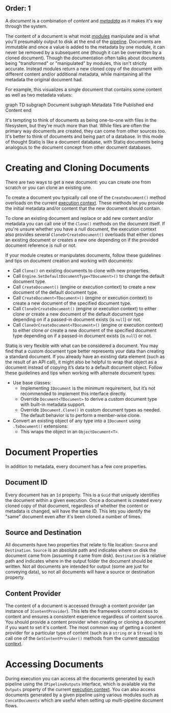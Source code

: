 Order: 1
---
A *document* is a combination of *content* and *[metadata](xref:metadata)* as it makes it's way through the system.

The content of a document is what most [modules](xref:modules) manipulate and is what you'll presumably output to disk at the end of the [pipeline](xref:pipelines). Documents are immutable and once a value is added to the metadata by one module, it can never be removed by a subsequent one (though it can be overwritten by a cloned document). Though the documentation often talks about documents being "transformed" or "manipulated" by modules, this isn't strictly accurate. Instead modules return a new cloned copy of the document with different content and/or additional metadata, while maintaining all the metadata the original document had.

For example, this visualizes a single document that contains some content as well as two metadata values:

<div class="mermaid">
    graph TD
        subgraph Document
            subgraph Metadata
                Title
                Published
            end
            Content
        end
</div>

It's tempting to think of documents as being one-to-one with files in the filesystem, but they're much more than that. While files are often the primary way documents are created, they can come from other sources too. It's better to think of documents and being part of a database. In this mode of thought Statiq is like a document database, with Statiq documents being analogous to the document concept from other document databases.

# Creating and Cloning Documents

There are two ways to get a new document: you can create one from scratch or you can clone an existing one.

To create a document you typically call one of the `CreateDocument()` method overloads on the current [execution context](xref:execution#execution-context). These methods let you provide the initial metadata and/or content that the new document should contain.

To clone an existing document and replace or add new content and/or metadata you can call one of the `Clone()` methods on the document itself. If you're unsure whether you have a null document, the execution context also provides several `CloneOrCreateDocument()` overloads that either clones an existing document or creates a new one depending on if the provided document reference is null or not.

If your module creates or manipulates documents, follow these guidelines and tips on document creation and working with documents:

- Call `Clone()` on existing documents to clone with new properties.
- Call `Engine.SetDefaultDocumentType<TDocument>()` to change the default document type.
- Call `CreateDocument()` (engine or execution context) to create a new document of the default document type.
- Call `CreateDocument<TDocument>()` (engine or execution context) to create a new document of the specified document type.
- Call `CloneOrCreateDocument()` (engine or execution context) to either clone _or_ create a new document of the default document type depending on if a passed-in document exists (is `null`) or not.
- Call `CloneOrCreateDocument<TDocument>()` (engine or execution context) to either clone _or_ create a new document of the specified document type depending on if a passed-in document exists (is `null`) or not.

Statiq is very flexible with what can be considered a document. You may find that a custom document type better represents your data than creating a standard document. If you already have an existing data element (such as the result of an API call), it might also be helpful to wrap that object as a document instead of copying it’s data to a default document object. Follow these guidelines and tips when working with alternate document types:

- Use base classes:
  - Implementing `IDocument` is the minimum requirement, but it’s not recommended to implement this interface directly.
  - Override `Document<TDocument>` to derive a custom document type with built-in metadata support.
  - Override `IDocument.Clone()` in custom document types as needed. The default behavior is to perform a member-wise clone.
- Convert an existing object of any type into a `IDocument` using `.ToDocument()` extensions:
  - This wraps the object in an `ObjectDocument<T>`.

# Document Properties

In addition to metadata, every document has a few core properties.

## Document ID

Every document has an `Id` property. This is a `Guid` that uniquely identifies the document within a given execution. Once a document is created every cloned copy of that document, regardless of whether the content or metadata is changed, will have the same ID. This lets you identify the "same" document even after it's been cloned a number of times.

## Source and Destination

All documents have two properties that relate to file location: `Source` and `Destination`. `Source` is an absolute path and indicates where on disk the document came from (assuming it came from disk). `Destination` is a relative path and indicates where in the output folder the document should be written. Not all documents are intended for output (some are just for conveying data), so not all documents will have a source or destination property.

## Content Provider

The content of a document is accessed through a content provider (an instance of `IContentProvider`). This lets the framework control access to content and ensures a consistent experience regardless of content source. You should provide a content provider when creating or cloning a document if you want to set it's content. The most common way of getting a content provider for a particular type of content (such as a `string` or a `Stream`) is to call one of the `GetContentProvider()` methods from the current [execution context](xref:execution#execution-context).

# Accessing Documents

During execution you can access all the documents generated by each pipeline using the `IPipelineOutputs` interface, which is available via the `Outputs` property of the current [execution context](xref:execution#execution-context). You can also access documents generated by a given pipeline using various modules such as `ConcatDocuments` which are useful when setting up multi-pipeline document flows.
